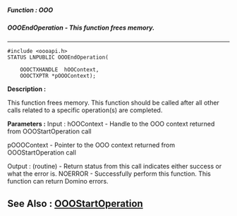 ##### Function : OOO
##### OOOEndOperation - This function frees memory.  
---
```
#include <oooapi.h>
STATUS LNPUBLIC OOOEndOperation(

	OOOCTXHANDLE  hOOContext,
	OOOCTXPTR *pOOOContext);
```
**Description :**

This function frees memory.  This function should be called after all other 
calls related to a specific operation(s) are completed.

**Parameters :**
Input :
hOOContext  -  Handle to the OOO context returned from OOOStartOperation call

pOOOContext  -  Pointer to the OOO context returned from OOOStartOperation call

Output :
(routine)  -  Return status from this call indicates either success or what the error is. 
NOERROR - Successfully perform this function.
This function can return Domino errors.



**See Also :**
[OOOStartOperation](/domino-c-api-docs/reference/Func/OOOStartOperation)
---
